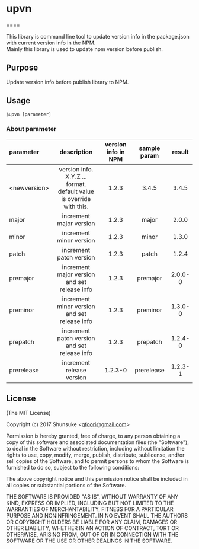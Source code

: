 # upvn
====

This library is command line tool to update version info in the package.json with current version info in the NPM.  
Mainly this library is used to update npm version before publish.

## Purpose
Update version info before publish library to NPM.

## Usage
`$upvn [parameter]`  


### About parameter
parameter | description | version info in NPM | sample param | result
:----- | :-----: | :-----: | :-----: | :-----:
<newversion\> | version info. X.Y.Z ... format.<br /> default value is override with this.| 1.2.3 | 3.4.5 | 3.4.5
major | increment major version | 1.2.3 | major | 2.0.0
minor | increment minor version | 1.2.3 | minor | 1.3.0
patch | increment patch version | 1.2.3 | patch | 1.2.4
premajor | increment major version and set release info | 1.2.3 | premajor | 2.0.0-0
preminor | increment minor version and set release info | 1.2.3 | preminor | 1.3.0-0
prepatch | increment patch version and set release info | 1.2.3 | prepatch | 1.2.4-0
prerelease | increment release version | 1.2.3-0 | prerelease | 1.2.3-1


## License 

(The MIT License)

Copyright (c) 2017 Shunsuke &lt;qfoori@gmail.com&gt;  

Permission is hereby granted, free of charge, to any person obtaining a copy of this software and associated documentation files (the "Software"), to deal in the Software without restriction, including without limitation the rights to use, copy, modify, merge, publish, distribute, sublicense, and/or sell copies of the Software, and to permit persons to whom the Software is furnished to do so, subject to the following conditions:

The above copyright notice and this permission notice shall be included in all copies or substantial portions of the Software.

THE SOFTWARE IS PROVIDED "AS IS", WITHOUT WARRANTY OF ANY KIND, EXPRESS OR IMPLIED, INCLUDING BUT NOT LIMITED TO THE WARRANTIES OF MERCHANTABILITY, FITNESS FOR A PARTICULAR PURPOSE AND NONINFRINGEMENT. IN NO EVENT SHALL THE AUTHORS OR COPYRIGHT HOLDERS BE LIABLE FOR ANY CLAIM, DAMAGES OR OTHER LIABILITY, WHETHER IN AN ACTION OF CONTRACT, TORT OR OTHERWISE, ARISING FROM, OUT OF OR IN CONNECTION WITH THE SOFTWARE OR THE USE OR OTHER DEALINGS IN THE SOFTWARE.
